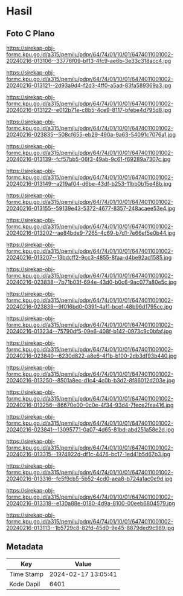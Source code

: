 # Hasil

## Foto C Plano

https://sirekap-obj-formc.kpu.go.id/a315/pemilu/pdpr/64/74/01/10/01/6474011001002-20240216-013106--33776f09-bf13-4fc9-ae6b-3e33c318acc4.jpg

https://sirekap-obj-formc.kpu.go.id/a315/pemilu/pdpr/64/74/01/10/01/6474011001002-20240216-013121--2d93a9d4-f2d3-4ff0-a5ad-83fa589369a3.jpg

https://sirekap-obj-formc.kpu.go.id/a315/pemilu/pdpr/64/74/01/10/01/6474011001002-20240216-013122--e012b71e-c8b5-4ce9-8117-bfebe4d795d8.jpg

https://sirekap-obj-formc.kpu.go.id/a315/pemilu/pdpr/64/74/01/10/01/6474011001002-20240216-023835--508cf655-eb29-490a-9a63-54091c7076a1.jpg

https://sirekap-obj-formc.kpu.go.id/a315/pemilu/pdpr/64/74/01/10/01/6474011001002-20240216-013139--fcf57bb5-06f3-49ab-9c61-f69289a7307c.jpg

https://sirekap-obj-formc.kpu.go.id/a315/pemilu/pdpr/64/74/01/10/01/6474011001002-20240216-013149--a219af04-d6be-43df-b253-11bb0b15e48b.jpg

https://sirekap-obj-formc.kpu.go.id/a315/pemilu/pdpr/64/74/01/10/01/6474011001002-20240216-013155--59139e43-5372-4677-8357-248acaee53e4.jpg

https://sirekap-obj-formc.kpu.go.id/a315/pemilu/pdpr/64/74/01/10/01/6474011001002-20240216-013202--ae84bde9-7265-4c69-b7d1-7e66ef5e0b44.jpg

https://sirekap-obj-formc.kpu.go.id/a315/pemilu/pdpr/64/74/01/10/01/6474011001002-20240216-013207--13bdcff2-9cc3-4855-8faa-d4be92ad1585.jpg

https://sirekap-obj-formc.kpu.go.id/a315/pemilu/pdpr/64/74/01/10/01/6474011001002-20240216-023838--7b71b03f-694e-43d0-b0c6-9ac077a80e5c.jpg

https://sirekap-obj-formc.kpu.go.id/a315/pemilu/pdpr/64/74/01/10/01/6474011001002-20240216-023839--9f016bd0-0391-4a11-bcef-48b96d1795cc.jpg

https://sirekap-obj-formc.kpu.go.id/a315/pemilu/pdpr/64/74/01/10/01/6474011001002-20240216-013234--75790df5-09e6-408f-b142-0973c9c0bfaf.jpg

https://sirekap-obj-formc.kpu.go.id/a315/pemilu/pdpr/64/74/01/10/01/6474011001002-20240216-023840--6230d822-a8e6-4f1b-b100-2db3df93b440.jpg

https://sirekap-obj-formc.kpu.go.id/a315/pemilu/pdpr/64/74/01/10/01/6474011001002-20240216-013250--8501a8ec-d1c4-4c0b-b3d2-8f86012d203e.jpg

https://sirekap-obj-formc.kpu.go.id/a315/pemilu/pdpr/64/74/01/10/01/6474011001002-20240216-013256--86670e00-0c0e-4f34-93d4-7fece2fea416.jpg

https://sirekap-obj-formc.kpu.go.id/a315/pemilu/pdpr/64/74/01/10/01/6474011001002-20240216-023841--13095771-0a07-4d65-81bd-abd251a58e2d.jpg

https://sirekap-obj-formc.kpu.go.id/a315/pemilu/pdpr/64/74/01/10/01/6474011001002-20240216-013315--1974922d-df1c-4476-bc17-1ed41b5d67b3.jpg

https://sirekap-obj-formc.kpu.go.id/a315/pemilu/pdpr/64/74/01/10/01/6474011001002-20240216-013316--fe5f9cb5-5b52-4cd0-aea8-b724a1ac0e9d.jpg

https://sirekap-obj-formc.kpu.go.id/a315/pemilu/pdpr/64/74/01/10/01/6474011001002-20240216-013318--e130a88e-0180-4d9a-8100-00eeb6804579.jpg

https://sirekap-obj-formc.kpu.go.id/a315/pemilu/pdpr/64/74/01/10/01/6474011001002-20240216-013113--1b5729c8-82fd-45d0-9e45-8879ded9c989.jpg


## Metadata

| Key        | Value               |
| ---------- | ------------------- |
| Time Stamp | 2024-02-17 13:05:41 |
| Kode Dapil | 6401                |



